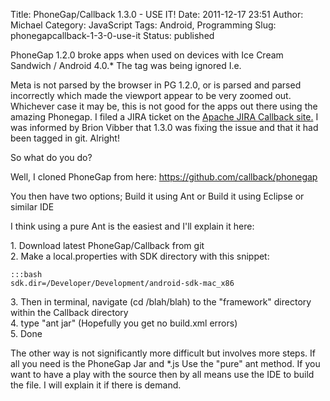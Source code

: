 Title: PhoneGap/Callback 1.3.0 - USE IT!
Date: 2011-12-17 23:51
Author: Michael
Category: JavaScript 
Tags: Android, Programming
Slug: phonegapcallback-1-3-0-use-it
Status: published

PhoneGap 1.2.0 broke apps when used on devices with Ice Cream Sandwich /
Android 4.0.\* The <meta> tag was being ignored I.e.

Meta is not parsed by the browser in PG 1.2.0, or is parsed and parsed
incorrectly which made the viewport appear to be very zoomed out.
Whichever case it may be, this is not good for the apps out there using
the amazing Phonegap. I filed a JIRA ticket on the [Apache JIRA Callback
site.](https://issues.apache.org/jira/browse/CB-131) I was informed by
Brion Vibber that 1.3.0 was fixing the issue and that it had been tagged
in git. Alright!

So what do you do?

Well, I cloned PhoneGap from here: https://github.com/callback/phonegap

You then have two options; Build it using Ant or Build it using Eclipse
or similar IDE

I think using a pure Ant is the easiest and I'll explain it here:

1\. Download latest PhoneGap/Callback from git  
2. Make a local.properties with SDK directory with this snippet:

    :::bash
    sdk.dir=/Developer/Development/android-sdk-mac_x86


3\. Then in terminal, navigate (cd /blah/blah) to the "framework"
directory within the Callback directory  
4. type "ant jar" (Hopefully you get no build.xml errors)  
5. Done

The other way is not significantly more difficult but involves more
steps. If all you need is the PhoneGap Jar and \*.js Use the "pure" ant
method. If you want to have a play with the source then by all means use
the IDE to build the file. I will explain it if there is demand.
